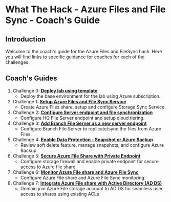 # What The Hack - Azure Files and File Sync - Coach's Guide

## Introduction
Welcome to the coach's guide for the Azure Files and FileSync hack. Here you will find links to specific guidance for coaches for each of the challenges.

## Coach's Guides
1. Challenge 0: **[Deploy lab using template](00-lab_setup.md)**
   - Deploy the base environment for the lab using Azure subscription. 
1. Challenge 1: **[Setup Azure Files and File Sync Service](01-set_files_and_filesync.md)**
   - Create Azure Files share, setup and configure Storage Sync Service.
1. Challenge 2: **[Configure Server endpoint and file synchronization](02-server_endpoints.md)**
   - Configure HQ File Server endpoint and setup cloud tiering.
1. Challenge 3: **[Add Branch File Server as a new server endpoint](03-add_branch_file_server.md)**
   - Configure Branch File Server to replicate/sync the files from Azure Files.
1. Challenge 4: **[Enable Data Protection - Snapshot or Azure Backup](04-add_data_protection.md)**
   - Review soft delete feature, manage snapshots, and configure Azure Backup.
1. Challenge 5: **[Secure Azure File Share with Private Endpoint](05-secure_private_endpoint.md)**
   - Configure storage firewall and enable private endpoint for secure access to Azure file share.
1. Challenge 6: **[Monitor Azure File share and Azure File Sync](06-monitor_file_share.md)**
   - Configure Azure File share and Azure File Sync monitoring
1. Challenge 7: **[Integrate Azure File share with Active Directory (AD DS)](07-ad_integration.md)**
   - Domain join Azure File storage account to AD DS for seamless user access to shares using existing ACLs